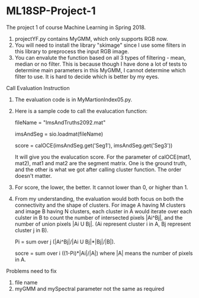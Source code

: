 # ML18SP-Project-1

The project 1 of course Machine Learning in Spring 2018.

1. projectYF.py contains MyGMM, which only supports RGB now.
2. You will need to install the library "skimage" since I use some filters in this library to preprocess the input RGB image.
3. You can envalute the function based on all 3 types of filtering - mean, median or no filter.
   This is because though I have done a lot of tests to determine main parameters in this MyGMM, I cannot determine which filter to use. It is hard to decide which is better by my eyes.

Call Evaluation Instruction
1. The evaluation code is in MyMartionIndex05.py. 
2. Here is a sample code to call the evalucation function:

    fileName = "ImsAndTruths2092.mat"

    imsAndSeg = sio.loadmat(fileName)

    score = calOCE(imsAndSeg.get('Seg1'), imsAndSeg.get('Seg3'))

   It will give you the evalucation score. For the parameter of calOCE(mat1, mat2), mat1 and mat2 are the segment matrix. One is the ground truth, and the other is what we got after calling cluster function. The order doesn't matter.

3. For score, the lower, the better. It cannot lower than 0, or higher than 1.
4. From my understanding, the evaluation would both focus on both the connectivity and the shape of clusters. 
    For image A having M clusters and image B having N clusters, each cluster in A would iterate over each culster in B to count the number of intersected pixels |Ai^Bj|, and the number of union pixels |Ai U Bj|. (Ai represent cluster i in A, Bj represent cluster j in B). 

    Pi = sum over j (|Ai^Bj|/|Ai U Bj|\*|Bj|/|B|). 
    
    socre = sum over i ((1-Pi)\*|Ai|/|A|)   where |A| means the number of pixels in A.
   
Problems need to fix
1. file name
2. myGMM and mySpectral parameter not the same as required